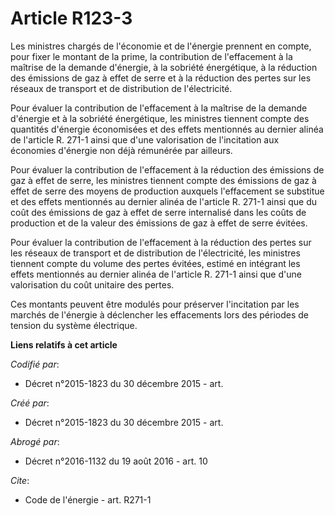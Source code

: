 # Article R123-3

Les ministres chargés de l'économie et de l'énergie prennent en compte, pour fixer le montant de la prime, la contribution de
l'effacement à la maîtrise de la demande d'énergie, à la sobriété énergétique, à la réduction des émissions de gaz à effet de
serre et à la réduction des pertes sur les réseaux de transport et de distribution de l'électricité. 

Pour évaluer la contribution de l'effacement à la maîtrise de la demande d'énergie et à la sobriété énergétique, les
ministres tiennent compte des quantités d'énergie économisées et des effets mentionnés au dernier alinéa de l'article R.
271-1 ainsi que d'une valorisation de l'incitation aux économies d'énergie non déjà rémunérée par ailleurs. 

Pour évaluer la contribution de l'effacement à la réduction des émissions de gaz à effet de serre, les ministres tiennent
compte des émissions de gaz à effet de serre des moyens de production auxquels l'effacement se substitue et des effets
mentionnés au dernier alinéa de l'article R. 271-1 ainsi que du coût des émissions de gaz à effet de serre internalisé dans
les coûts de production et de la valeur des émissions de gaz à effet de serre évitées. 

Pour évaluer la contribution de l'effacement à la réduction des pertes sur les réseaux de transport et de distribution de
l'électricité, les ministres tiennent compte du volume des pertes évitées, estimé en intégrant les effets mentionnés au
dernier alinéa de l'article R. 271-1 ainsi que d'une valorisation du coût unitaire des pertes. 

Ces montants peuvent être modulés pour préserver l'incitation par les marchés de l'énergie à déclencher les effacements lors
des périodes de tension du système électrique.

**Liens relatifs à cet article**

_Codifié par_:

  - Décret n°2015-1823 du 30 décembre 2015 - art.

_Créé par_:

  - Décret n°2015-1823 du 30 décembre 2015 - art.

_Abrogé par_:

  - Décret n°2016-1132 du 19 août 2016 - art. 10

_Cite_:

  - Code de l'énergie - art. R271-1
